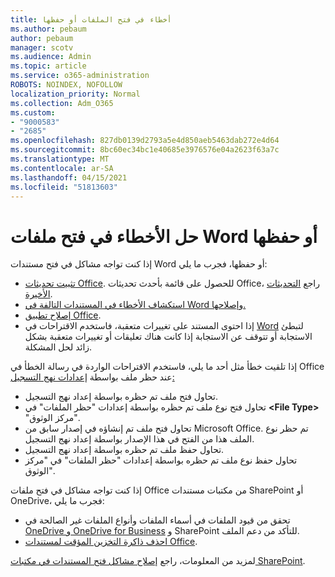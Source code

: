 ```yaml
---
title: أخطاء في فتح الملفات أو حفظها
ms.author: pebaum
author: pebaum
manager: scotv
ms.audience: Admin
ms.topic: article
ms.service: o365-administration
ROBOTS: NOINDEX, NOFOLLOW
localization_priority: Normal
ms.collection: Adm_O365
ms.custom:
- "9000583"
- "2685"
ms.openlocfilehash: 827db0139d2793a5e4d850aeb5463dab272e4d64
ms.sourcegitcommit: 8bc60ec34bc1e40685e3976576e04a2623f63a7c
ms.translationtype: MT
ms.contentlocale: ar-SA
ms.lasthandoff: 04/15/2021
ms.locfileid: "51813603"
---
```

# <a name="resolve-errors-opening-or-saving-word-files"></a>حل الأخطاء في فتح ملفات Word أو حفظها

إذا كنت تواجه مشاكل في فتح مستندات Word أو حفظها، فجرب ما يلي:

- [تثبيت تحديثات Office](https://support.office.com/article/2ab296f3-7f03-43a2-8e50-46de917611c5). للحصول على قائمة بأحدث تحديثات Office، راجع [التحديثات الأخيرة](https://docs.microsoft.com/officeupdates/office-updates-msi).
- [استكشاف الأخطاء في المستندات التالفة في Word وإصلاحها.](https://docs.microsoft.com/office/troubleshoot/word/damaged-documents-in-word)
- [إصلاح تطبيق Office](https://support.office.com/Article/Repair-an-Office-application-7821d4b6-7c1d-4205-aa0e-a6b40c5bb88b).
- إذا احتوى المستند على تغييرات متعقبة، فاستخدم الاقتراحات في [Word](https://docs.microsoft.com/office/troubleshoot/word/word-stops-responding) لتبطئ الاستجابة أو تتوقف عن الاستجابة إذا كانت هناك تعليقات أو تغييرات متعقبة بشكل زائد لحل المشكلة.

إذا تلقيت خطأ مثل أحد ما يلي، فاستخدم الاقتراحات الواردة في رسالة الخطأ في Office عند حظر ملف بواسطة [إعدادات نهج التسجيل:](https://docs.microsoft.com/office/troubleshoot/settings/file-blocked-in-office)

- تحاول فتح ملف تم حظره بواسطة إعداد نهج التسجيل.
- تحاول فتح نوع ملف تم حظره بواسطة إعدادات "حظر الملفات" في **\<File Type\>** "مركز الوثوق".
- تحاول فتح ملف تم إنشاؤه في إصدار سابق من Microsoft Office. تم حظر نوع الملف هذا من الفتح في هذا الإصدار بواسطة إعداد نهج التسجيل.
- تحاول حفظ ملف تم حظره بواسطة إعداد نهج التسجيل.
- تحاول حفظ نوع ملف تم حظره بواسطة إعدادات "حظر الملفات" في "مركز الوثوق".

إذا كنت تواجه مشاكل في فتح ملفات Office من مكتبات مستندات SharePoint أو OneDrive، فجرب ما يلي:

- تحقق من قيود الملفات في أسماء الملفات وأنواع الملفات غير الصالحة في [OneDrive و OneDrive for Business](https://support.office.com/article/64883a5d-228e-48f5-b3d2-eb39e07630fa) و SharePoint للتأكد من دعم الملف. 
- [احذف ذاكرة التخزين المؤقت لمستندات Office](https://support.office.com/article/b1d3765e-d71b-4bb8-99ca-acd22c42995d
). 

لمزيد من المعلومات، راجع [إصلاح مشاكل فتح المستندات في مكتبات SharePoint](https://support.office.com/article/31329fa1-4ad0-47fc-95d8-bb0c5b12a536).
